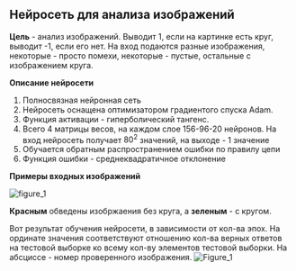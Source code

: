 ## Нейросеть для анализа изображений

**Цель** - анализ изображений. Выводит 1, если на картинке есть круг, выводит -1, если его нет. На вход подаются разные изображения, некоторые - просто помехи, некоторые - пустые, остальные с изображением круга.

**Описание нейросети**
1. Полносвязная нейронная сеть
2. Нейросеть оснащена оптимизатором градиентого спуска Adam.
3. Функция активации - гиперболический тангенс.
4. Всего 4 матрицы весов, на каждом слое 156-96-20 нейронов. На вход нейросеть получает $80^2$ значений, на выходе - 1 значение
5. Обучается обратным распространением ошибки по правилу цепи
6. Функция ошибки - среднеквадратичное отклонение

**Примеры входных изображений**

![figure_1](https://user-images.githubusercontent.com/120571667/236635336-fbe176fc-b87f-414d-b629-3266887e776c.jpg)

**Красным** обведены изобржаения без круга, а **зеленым** - с кругом.

Вот результат обучения нейросети, в зависимости от кол-ва эпох. На ординате значения соответствуют отношению кол-ва верных ответов на тестовой выборке ко всему кол-ву элементов тестовой выборки. На абсциссе - номер проверенного изображения.
![Figure_1](https://user-images.githubusercontent.com/120571667/236637690-4a87dbf2-f7be-47cb-b0c3-102ac464fa7e.png)

